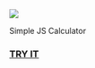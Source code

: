 <img src="https://i.imgur.com/a8dE9n6.png"/>


Simple JS Calculator

### [TRY IT](https://random-jordan.github.io/js-calculator/)
